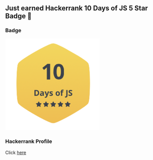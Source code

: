 ## Just earned Hackerrank 10 Days of JS 5 Star Badge 🥳

### Badge

<img src="JavaScript/JS Badge.png" width="300"></img>

### Hackerrank Profile

Click [here](https://www.hackerrank.com/sciver45)
